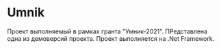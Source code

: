 # Umnik
Проект выполняемый в рамках гранта "Умник-2021". ПРедставлена одна из демоверсий проекта. Проект выполняется на .Net Framework.
